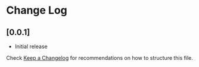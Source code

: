 # Change Log


## [0.0.1]

- Initial release

Check [Keep a Changelog](http://keepachangelog.com/) for recommendations on how to structure this file.